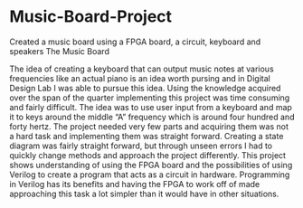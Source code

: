 # Music-Board-Project
Created a music board using a FPGA board, a circuit, keyboard and speakers
The Music Board

The idea of creating a keyboard that can output music notes at various frequencies like an
actual piano is an idea worth pursing and in Digital Design Lab I was able to pursue this idea.
Using the knowledge acquired over the span of the quarter implementing this project was time
consuming and fairly difficult. The idea was to use user input from a keyboard and map it to
keys around the middle “A” frequency which is around four hundred and forty hertz. The project
needed very few parts and acquiring them was not a hard task and implementing them was
straight forward. Creating a state diagram was fairly straight forward, but through unseen errors I
had to quickly change methods and approach the project differently. This project shows
understanding of using the FPGA board and the possibilities of using Verilog to create a program
that acts as a circuit in hardware. Programming in Verilog has its benefits and having the FPGA
to work off of made approaching this task a lot simpler than it would have in other situations.
